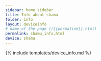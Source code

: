 ```yaml
---
sidebar: home_sidebar
title: Info about shamu
folder: info
layout: deviceinfo
# name of the page (/{{permalink}}.html)
permalink: shamu_info.html
device: shamu
---
```

{% include templates/device_info.md %}
